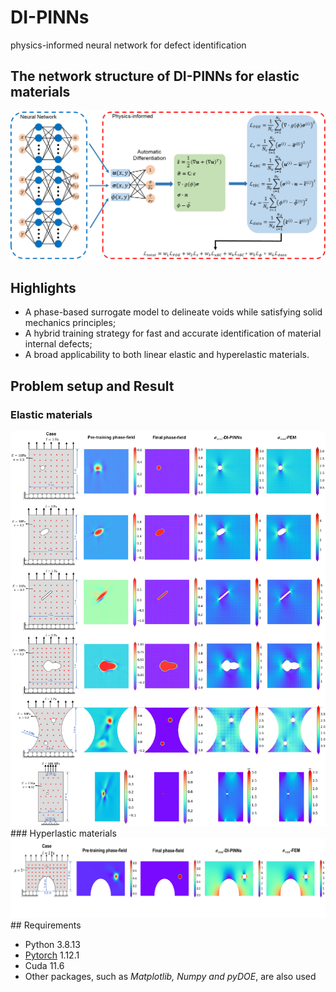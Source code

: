 # DI-PINNs
physics-informed neural network for defect identification

## The network structure of DI-PINNs for elastic materials
<img src="https://github.com/HHS25/DI-PINNs/blob/main/Img/DI-PINNs.png" width="700" />

## Highlights
- A phase-based surrogate model to delineate voids while satisfying solid mechanics principles;
- A hybrid training strategy for fast and accurate identification of material internal defects;
- A broad applicability to both linear elastic and hyperelastic materials.

## Problem setup and Result
### Elastic materials
<img src="https://github.com/HHS25/DI-PINNs/blob/main/Img/elasticresults.png" width="700" />
### Hyperlastic materials
<img src="https://github.com/HHS25/DI-PINNs/blob/main/Img/hyperelastic.png" width="700" />
## Requirements

- Python 3.8.13
- [Pytorch](https://pytorch.org/) 1.12.1
- Cuda 11.6
- Other packages, such as *Matplotlib, Numpy and pyDOE*, are also used
